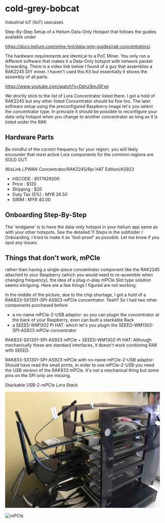 # cold-grey-bobcat
Industrial IoT (IIoT) usecases

Step-By-Step Setup of a Helium Data-Only Hotspot that follows the guides available under

https://docs.helium.com/mine-hnt/data-only-guides/rak-concentrators/.

The hardware requirements are identical to a PoC Miner. You only run a different software that makes it a Data-Only hotspot with network packet forwarding.
There is a video link below I found of a guy that assembles a RAK2245 DIY miner. I haven't used this Kit but essentially it shows the assembly of all parts.

https://www.youtube.com/watch?v=DdnzSmJ5Fxg

We strictly stick to the list of Lora Concentrator listed there. I got a hold of RAK2245 but any other listed Concentrator should be fine too. The later software setup using the preconfigured Raspberry image let's you select the concentrator type. In principle it should be possible to reconfigure your data-only hotspot when you change to another concentrator as long as it is listed under the RAK

## Hardware Parts

Be mindful of the correct frequency for your region, you will likely encounter that most active Lora components for the common regions are SOLD OUT.

WisLink LPWAN Concentrator/RAK2245/Rpi HAT Edition/AS923
- HSCODE        : 8517629200
- Price         : $120
- Shipping      : $20
- Duty Tax (5%) : MYR 26.50
- SIRIM         : MYR 40.00  

## Onboarding Step-By-Step

The 'endgame' is to have the data-only hotspot in your helium app same as with your other hotspots. See the detailed 11 Steps in the subfolder / Onboarding. I tried to make it as 'fool-proof' as possible. Let me know if you spot any issues.


## Things that don't work, mPCIe

rather then having a single-piece concentrator component like the RAK2245 attached to your Raspberry (which you would need to re-assemble when changing frequency), the idea of a plug-n-play mPCIe Slot type solution seems intriguing. Here are a few things I figured are not working.

In the middle of the picture, due to the chip shortage, I got a hold of a RAK833-SX1301-SPI-AS923 mPCIe concentrator. Yeah!!
So I had two other components purchased before
- a no-name mPCIe-2-USB adaptor: so you can plugin the concentrator at the back of your Raspberry, even can built a stackable Rack
- a SEEED WM1302 Pi HAT: which let's you plugin the SEEED-WM1302-SPI-AS923 mPCIe concentrator

RAK833-SX1301-SPI-AS923 mPCIe + SEEED-WM1302-Pi HAT: Although mechanically these are standard interfaces, it doesn't work combining RAK with SEEED.

RAK833-SX1301-SPI-AS923 mPCIe with no-name mPCIe-2-USB adaptor: Should have read the small prints, in order to use mPCIe-2-USB you need the USB version of the RAK833 mPCIe. It's not a mechanical thing but some pins on the SPI only are missing.

Stackable USB-2-mPCIe Lora Stack

![mPCIe](IMG_0981.jpg?raw=true "mPCIe stuff")

![mPCIe](IMG_0979.jpg?raw=true "mPCIe stuff")


